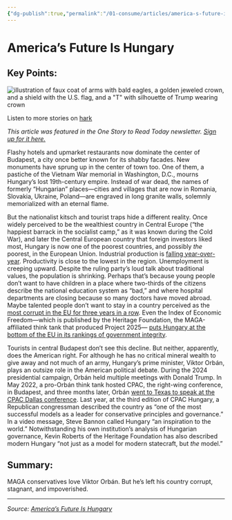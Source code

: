 ```yaml
---
{"dg-publish":true,"permalink":"/01-consume/articles/america-s-future-is-hungary/","title":"America’s Future Is Hungary","tags":["maga","hungary","orban"]}
---
```



# America’s Future Is Hungary

## Key Points:
![illustration of faux coat of arms with bald eagles, a golden jeweled crown, and a shield with the U.S. flag, and a "T" with silhouette of Trump wearing crown](https://cdn.theatlantic.com/thumbor/syXgXO9GSBqpUXuHabYBuWNvvPI=/438x0:1563x1125/80x80/media/img/2025/03/Dis_Applebaum_Hungary/original.png)

Listen to more stories on [hark](https://harkaudio.com/)

*This article was featured in the One Story to Read Today newsletter. [Sign up for it here.](https://www.theatlantic.com/newsletters/sign-up/one-story-to-read-today/)*

Flashy hotels and upmarket restaurants now dominate the center of Budapest, a city once better known for its shabby facades. New monuments have sprung up in the center of town too. One of them, a pastiche of the Vietnam War memorial in Washington, D.C., mourns Hungary’s lost 19th-century empire. Instead of war dead, the names of formerly “Hungarian” places—cities and villages that are now in Romania, Slovakia, Ukraine, Poland—are engraved in long granite walls, solemnly memorialized with an eternal flame.

But the nationalist kitsch and tourist traps hide a different reality. Once widely perceived to be the wealthiest country in Central Europe (“the happiest barrack in the socialist camp,” as it was known during the Cold War), and later the Central European country that foreign investors liked most, Hungary is now one of the poorest countries, and possibly *the* poorest, in the European Union. Industrial production is [falling year-over-year](https://bbj.hu/business/industry/manufacturing/hungarys-industrial-production-declines-3-9-in-january/). Productivity is close to the lowest in the region. Unemployment is creeping upward. Despite the ruling party’s loud talk about traditional values, the population is shrinking. Perhaps that’s because young people don’t want to have children in a place where two-thirds of the citizens describe the national education system as “bad,” and where hospital departments are closing because so many doctors have moved abroad. Maybe talented people don’t want to stay in a country perceived as the [most corrupt in the EU for three years in a row](https://www.transparency.org/en/cpi/2021). Even the Index of Economic Freedom—which is published by the Heritage Foundation, the MAGA-affiliated think tank that produced Project 2025— [puts Hungary at the bottom of the EU in its rankings of government integrity](https://www.heritage.org/index/pages/country-pages/hungary).

Tourists in central Budapest don’t see this decline. But neither, apparently, does the American right. For although he has no critical mineral wealth to give away and not much of an army, Hungary’s prime minister, Viktor Orbán, plays an outsize role in the American political debate. During the 2024 presidential campaign, Orbán held multiple meetings with Donald Trump. In May 2022, a pro-Orbán think tank hosted CPAC, the right-wing conference, in Budapest, and three months later, Orbán [went to Texas to speak at the CPAC Dallas conference](https://www.politico.com/news/2022/08/04/viktor-orban-cpac-00049935). Last year, at the third edition of CPAC Hungary, a Republican congressman described the country as “one of the most successful models as a leader for conservative principles and governance.” In a video message, Steve Bannon called Hungary “an inspiration to the world.” Notwithstanding his own institution’s analysis of Hungarian governance, Kevin Roberts of the Heritage Foundation has also described modern Hungary “not just as a model for modern statecraft, but *the* model.”

## Summary:
MAGA conservatives love Viktor Orbán. But he’s left his country corrupt, stagnant, and impoverished.

---

*Source: [America’s Future Is Hungary](https://www.theatlantic.com/magazine/archive/2025/05/viktor-orban-hungary-maga-corruption/682111/?referral=FB_PAID)*
